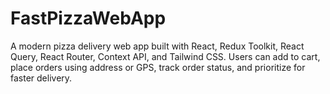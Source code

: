 # FastPizzaWebApp
A modern pizza delivery web app built with React, Redux Toolkit, React Query, React Router, Context API, and Tailwind CSS. Users can add to cart, place orders using address or GPS, track order status, and prioritize for faster delivery.
